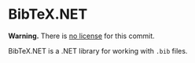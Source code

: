 # BibTeX.NET

**Warning.** There is [no license](LICENSE.md) for this commit.

BibTeX.NET is a .NET library for working with `.bib` files.
